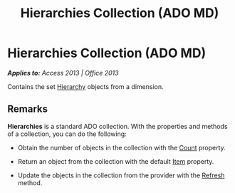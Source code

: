 ﻿---
title: Hierarchies Collection (ADO MD)
TOCTitle: Hierarchies Collection (ADO MD)
ms:assetid: 5f8d4231-9d00-66d3-d7b0-f2a0b6b714cc
ms:mtpsurl: https://msdn.microsoft.com/en-us/library/JJ249348(v=office.15)
ms:contentKeyID: 48545165
ms.date: 09/18/2015
mtps_version: v=office.15
---

# Hierarchies Collection (ADO MD)


_**Applies to:** Access 2013 | Office 2013_

Contains the set [Hierarchy](hierarchy-object-ado-md.md) objects from a dimension.

## Remarks

**Hierarchies** is a standard ADO collection. With the properties and methods of a collection, you can do the following:

  - Obtain the number of objects in the collection with the [Count](count-property-ado.md) property.

  - Return an object from the collection with the default [Item](item-property-ado.md) property.

  - Update the objects in the collection from the provider with the [Refresh](refresh-method-ado.md) method.

